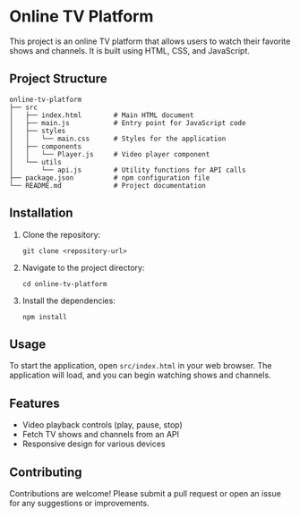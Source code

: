# Online TV Platform

This project is an online TV platform that allows users to watch their favorite shows and channels. It is built using HTML, CSS, and JavaScript.

## Project Structure

```
online-tv-platform
├── src
│   ├── index.html        # Main HTML document
│   ├── main.js           # Entry point for JavaScript code
│   ├── styles
│   │   └── main.css      # Styles for the application
│   ├── components
│   │   └── Player.js     # Video player component
│   └── utils
│       └── api.js        # Utility functions for API calls
├── package.json          # npm configuration file
└── README.md             # Project documentation
```

## Installation

1. Clone the repository:
   ```
   git clone <repository-url>
   ```
2. Navigate to the project directory:
   ```
   cd online-tv-platform
   ```
3. Install the dependencies:
   ```
   npm install
   ```

## Usage

To start the application, open `src/index.html` in your web browser. The application will load, and you can begin watching shows and channels.

## Features

- Video playback controls (play, pause, stop)
- Fetch TV shows and channels from an API
- Responsive design for various devices

## Contributing

Contributions are welcome! Please submit a pull request or open an issue for any suggestions or improvements.